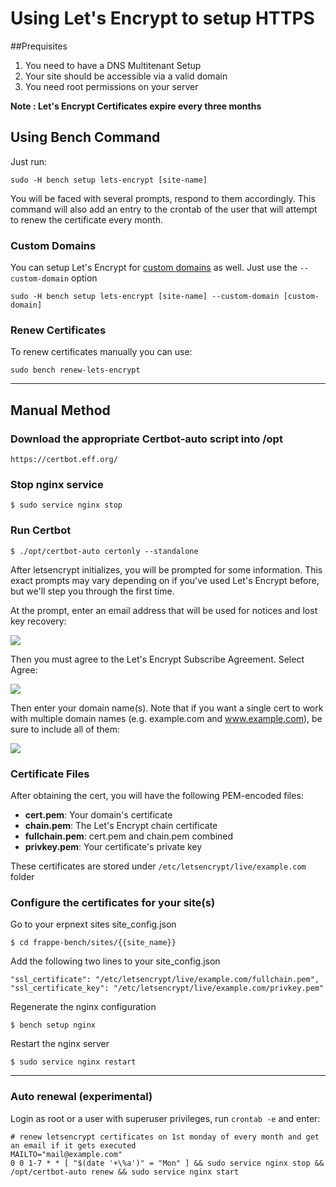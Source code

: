 <!-- add-breadcrumbs -->
# Using Let's Encrypt to setup HTTPS

##Prequisites

1. You need to have a DNS Multitenant Setup
2. Your site should be accessible via a valid domain
3. You need root permissions on your server

**Note : Let's Encrypt Certificates expire every three months**

## Using Bench Command

Just run: 

    sudo -H bench setup lets-encrypt [site-name]

You will be faced with several prompts, respond to them accordingly. This command will also add an entry to the crontab of the user that will attempt to renew the certificate every month.

### Custom Domains

You can setup Let's Encrypt for [custom domains](adding-custom-domains.html) as well. Just use the `--custom-domain` option

    sudo -H bench setup lets-encrypt [site-name] --custom-domain [custom-domain] 

### Renew Certificates 

To renew certificates manually you can use: 

    sudo bench renew-lets-encrypt

<hr>

## Manual Method
### Download the appropriate Certbot-auto script into /opt 

    https://certbot.eff.org/

### Stop nginx service

    $ sudo service nginx stop

### Run Certbot

    $ ./opt/certbot-auto certonly --standalone

After letsencrypt initializes, you will be prompted for some information. This exact prompts may vary depending on if you've used Let's Encrypt before, but we'll step you through the first time.

At the prompt, enter an email address that will be used for notices and lost key recovery:

![](https://assets.digitalocean.com/articles/letsencrypt/le-email.png)

Then you must agree to the Let's Encrypt Subscribe Agreement. Select Agree:

![](https://assets.digitalocean.com/articles/letsencrypt/le-agreement.png)

Then enter your domain name(s). Note that if you want a single cert to work with multiple domain names (e.g. example.com and www.example.com), be sure to include all of them:

![](https://assets.digitalocean.com/articles/letsencrypt/le-domain.png)

### Certificate Files

After obtaining the cert, you will have the following PEM-encoded files:

* **cert.pem**: Your domain's certificate
* **chain.pem**: The Let's Encrypt chain certificate
* **fullchain.pem**: cert.pem and chain.pem combined
* **privkey.pem**: Your certificate's private key


These certificates are stored under `/etc/letsencrypt/live/example.com` folder

### Configure the certificates for your site(s)

Go to your erpnext sites site_config.json

    $ cd frappe-bench/sites/{{site_name}}

Add the following two lines to your site_config.json

    "ssl_certificate": "/etc/letsencrypt/live/example.com/fullchain.pem",
    "ssl_certificate_key": "/etc/letsencrypt/live/example.com/privkey.pem"


Regenerate the nginx configuration

    $ bench setup nginx

Restart the nginx server

    $ sudo service nginx restart

---

### Auto renewal (experimental)

Login as root or a user with superuser privileges, run `crontab -e` and enter:


    # renew letsencrypt certificates on 1st monday of every month and get an email if it gets executed
    MAILTO="mail@example.com"
    0 0 1-7 * * [ "$(date '+\%a')" = "Mon" ] && sudo service nginx stop && /opt/certbot-auto renew && sudo service nginx start
